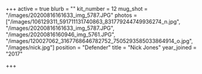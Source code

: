 +++
active = true
blurb = ""
kit_number = 12
mug_shot = "/images/20200816161633_img_5787.JPG"
photos = ["/images/106129311_591711131740863_831779244749936274_n.jpg", "/images/20200816161633_img_5787.JPG", "/images/20200816160946_img_5761.JPG", "/images/120027062_3167768646782752_7505293585033864914_o.jpg", "/images/nick.jpg"]
position = "Defender"
title = "Nick Jones"
year_joined = "2017"

+++

